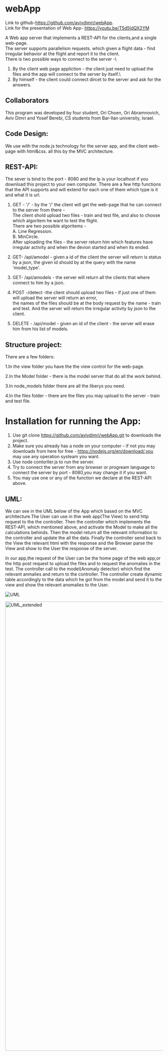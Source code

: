 # webApp
Link to github-https://github.com/avivdimri/webApp. \
Link for the presentation of Web App- https://youtu.be/T5d5ldQX2YM

A Web app server that implements a REST-API for the clients,and a single web-page.\
The server supports parallelism requests. which given a flight data - find irregular behavior at the flight and report it to the client.\
There is two possible ways to connect to the server -\
1. By the client web page appliction - the client just need to upload the files and the app will connect to the server by itself.\
2. By himself - the client could connect dircet to the server and ask for the answers.

## Collaborators
This program was developed by four student, Ori Choen, Ori Abramnovich, Aviv Dimri and Yosef Berebi, CS students from Bar-Ilan university, Israel.

## Code Design:
We use with the node.js technology for the server app, and the client web-page with html&css. all this by the MVC architecture. 

## REST-API:
The sever is bind to the port - 8080 and the ip is your localhost if you download this project to your own computer.
There are a few http functions that the API supports and  will extend for each one of them which type is it and what it is url.
1. GET - '/' - by the '/' the client will get the web-page that he can connect to the server from there - \
The client shold upload two files - train and test file, and also to choose  which algoritem he want to test the flight.\
There are two possible algoritems -\
A. Line Regression.\
B. MinCircle.\
After uploading the files - the server return him which features have irregular activity and when the devion started and when its ended.

2. GET- /api/amodel - given a id of the client the server will return is status by a json, the given id should by at the query with the name 'model_type'.

3. GET- /api/amodels - the server will return all the clients that where connect to him by a json.

4. POST -/detect -the client should upload two files - if just one of them will upload the server will return an error,\
the names of the files should be at the body request by the name - train and test. And the server will return the irregular activity by json to the client.

5. DELETE - /api/model - given an id of the client - the server will erase him from his list of models.

## Structure project:
There are a few folders:

1.In the view folder you have the the view control for the web-page.

2.In the Model folder - there is the model server that do all the work behind.

3.In node_models folder there are all the liberys you need.

4.In the files folder - there are the files you may upload to the server - train and test file.

# Installation for running the App:
1. Use git clone https://github.com/avivdimri/webApp.git to downloads the project.
2. Make sure you already has a node on your computer - if not you may downloads from here for free - https://nodejs.org/en/download/.you may use any operation systeam you want.
3. Use node contorller.js to run the server.
4. Try to connect the server from any browser or progream language to connect the server by port - 8080,you may change it if you want.
5. You may use one or any of the function we declare at the REST-API above.

## UML:
We can see in the UML below of the App which based on the MVC architecture.The User can use in thw web app(The View) to send http request to the the controller. Then the controller which implements the REST-API, which mentioned above, and activate the Model to make all the calculations behinds. 
Then the model return all the relevant information to the controller and update the all the data.
Finally the controller send back to the View the relevant html with the response and the Browser parse the View and show to the User the response of the server.
 
In our app,the request of the User can be the home page of the web app,or the http post request to upload the files and to request the anomalies in the test. 
The controller call to the model(Anomaly detector) which find the relevant anmalies and return to the controller.
The controller create dynamic table accordingly to the data which he got from the model and send it to the view and show the relevant anomalies to the User.


![UML](https://user-images.githubusercontent.com/80414213/120098860-f062b300-c140-11eb-87eb-0e46f113292d.png)

<img width="1432" alt="UML_extended" src="https://user-images.githubusercontent.com/80414213/120101285-10e53a00-c14e-11eb-89fe-dadad3ed2484.png">







